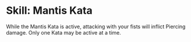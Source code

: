 # Skill: Mantis Kata

While the Mantis Kata is active, attacking with your fists will inflict Piercing damage. Only one Kata may be active at a time.
